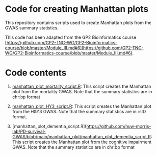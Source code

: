 # Code for creating Manhattan plots

This repository contains scripts used to create Manhattan plots from the GWAS summary statistics. 

This code has been adapted from the GP2 Bioinformatics course [https://github.com/GP2-TNC-WG/GP2-Bioinformatics-course/blob/master/Module_III.md#6](https://github.com/GP2-TNC-WG/GP2-Bioinformatics-course/blob/master/Module_III.md#6).

# Code contents

1. [manhattan_plot_mortality_script.R](https://github.com/huw-morris-lab/PD-survival-GWAS/blob/main/manhattan_plot/manhattan_plot_mortality_script.R): This script creates the Manhattan plot from the mortality GWAS. Note that the summary statistics are in chr:bp format

2. [manhattan_plot_HY3_script.R](https://github.com/huw-morris-lab/PD-survival-GWAS/blob/main/manhattan_plot/manhattan_plot_HY3_script.R): This script creates the Manhattan plot from the H&Y3 GWAS. Note that the summary statistics are in rsID format.

3. [manhattan_plot_dementia_script.R](https://github.com/huw-morris-lab/PD-survival-GWAS/blob/main/manhattan_plot/manhattan_plot_dementia_script.R: This script creates the Manhattan plot from the cognitive impairment GWAS. Note that the summary statistics are in chr:bp format
